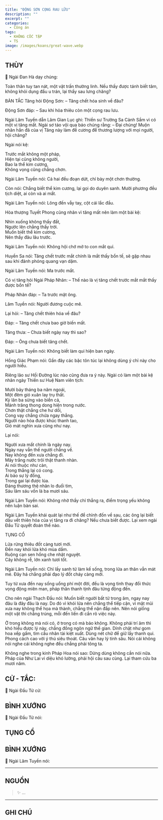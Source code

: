 ```yaml
---
title: "ĐỘNG SƠN CỌNG RAU LỮU"
description: ""
excerpt: ""
categories:
  - Công án
tags:
  - KHÔNG CỐC TẬP
  - TS 
image: /images/koans/great-wave.webp
---
```


## THÙY

📢 Ngài Đan Hà dạy chúng:

Toàn thân tuy tan nát, một vật trấn thường linh. Nếu thấy được tánh biết tâm, không khỏi dụng đầu u trán, lại thấy sau lưng chăng?

BẢN TẮC
Tăng hỏi Động Sơn:
– Tăng chết hóa sinh về đâu?

Động Sơn đáp:
– Sau khi hỏa thiêu còn một cọng rau lưu.

Ngài Lâm Tuyền dẫn Lâm Gian Lục ghi: Thiền sư Trường Sa Cảnh Sầm vì có một vị tăng mất. Ngài sơ táo vội qua báo chúng rằng:
– Đại chúng! Muộn nhân hắn đã của vị Tăng này làm đề cương để thương lượng với mọi người, hội chăng?

Ngài nói kệ:

Trước mắt không một pháp,  
Hiện tại cũng không người,  
Bao la thể kim cương,  
Không vọng cũng chẳng chơn.


Ngài Lâm Tuyền nói: Cả hai đều đoạn dứt, chỉ bày một chơn thường.

Còn nói: Chẳng biết thể kim cương, lại gọi do duyên sanh. Mười phương đều tịch diệt, ai còn và ai mất.

Ngài Lâm Tuyền nói: Lông đến vẫy tay, cột cái lắc đầu.

Hòa thượng Tuyết Phong cũng nhân vì tăng mất nên làm một bài kệ:

Nhìn xuống không thấy đất,  
Ngước lên chẳng thấy trời.  
Muốn biết thể kim cương,  
Nên thấy đâu lâu trước.


Ngài Lâm Tuyền nói: Không hội chớ mở to con mắt quỉ.

Huyền Sa nói: Tăng chết trước mắt chính là mắt thấy bổn tế, sẽ gặp nhau sau khi đảnh phóng quang vạn dặm.

Ngài Lâm Tuyền nói: Ma trước mắt.

Có vị tăng hỏi Ngài Pháp Nhãn:
– Thế nào là vị tăng chết trước mắt mắt thấy được bổn tế?

Pháp Nhãn đáp:
– Ta trước mặt ông.

Lâm Tuyền nói: Người đương cuộc mê.

Lại hỏi:
– Tăng chết thiên hóa về đâu?

Đáp:
– Tăng chết chưa bao giờ biến mất.

Tăng thưa:
– Chưa biết ngày nay thì sao?

Đáp:
– Ông chưa biết tăng chết.

Ngài Lâm Tuyền nói: Không biết làm qui hiện ban ngày.

Hồng Giác Phạm nói: Gần đây các bậc tôn túc lại không dùng ý chỉ này cho người hiểu.

Riêng lão sư Hối Đường lúc nào cũng đưa ra ý này. Ngài có làm một bài kệ nhân ngày Thiền sư Huệ Nam viên tịch:

Mười bảy tháng ba năm ngoái,  
Một đêm gió xuân lay trụ thất.  
Kỳ lân ba sừng vào biển cả,  
Mảnh trăng thong dong hiện trong nước.  
Chơn thật chẳng che hư dối,  
Cong vạy chẳng chứa ngay thẳng.  
Người nào hòa được khúc thanh tao,  
Gió mát nghìn xưa cũng như nay.


Lại nói:

Người xưa mất chính là ngày nay.  
Ngày nay vẫn thế người chẳng về.  
Nay không đến xưa chẳng đi.  
Mây trắng nước trôi thật thanh nhàn.  
Ai nói thuộc như càn,  
Trong thẳng lại có cong.  
Ai bảo sự lý đồng,  
Trong gai lại được lúa.  
Đáng thương thệ nhân lo đuổi tìm,  
Sáu lăm sáu vốn là ba mươi sáu.


Ngài Lâm Tuyền nói: Không nhờ thầy chỉ thẳng ra, điểm trọng yếu không nên luận bàn sai.

Ngài Lâm Tuyền khái quát lại như thế để chỉnh đốn về sau, các ông lại biết dấu vết thiên hóa của vị tăng ra đi chăng? Nếu chưa biết được. Lại xem ngài Đầu Tử quyết đoán thế nào.

TỤNG CỔ

Lửa rừng thiêu đốt càng tươi mới.  
Đến nay khói lửa khó mùa dầm.  
Ruộng cạn sen hồng che nhật nguyệt.  
Cây không rễ, lớn xanh tươi tốt.


Ngài Lâm Tuyền nói: Chỉ lấy sanh tử làm kế sống, trong lửa an thân vẫn mát mẻ. Đây há chẳng phải đạo lý đốt cháy càng mới.

Tuy từ xưa đến nay sống uổng phí một đời, đều là vọng tình thay đổi thức vọng động miên man, pháp thân thanh tịnh đâu từng động đến.

Cho nên ngài Thạch Đầu nói: Muốn biết người bất tử trong âm, ngay nay đâu là đây đâu là nay. Do đó vì khói lửa nên chẳng thể tiếp cận, vì mặt mũi xưa nay không thể họa mà thành, chẳng thể nặn đắp nên. Nên nói giống một vật thì chẳng trúng, mỗi đến liền đi cần rõ việc này.

Ở trong không mà nói có, ở trong có mà bảo không. Không phải trí âm thì khó hiểu được lý này, chẳng đồng ngôn ngữ thế gian. Dính chặt như gom hoa xếp gấm, tìm cầu nhân tài kiệt xuất. Dùng nét chữ để giữ lấy thanh qui. Phong cách cao vời ý thú siêu thoát. Câu văn hay lý tính sâu. Nói cái không nói nghe cái không nghe đều chẳng phải tông ta.

Không nghe trong kinh Pháp Hoa nói sao: Dừng dùng không cần nói nữa. Pháp của Như Lai vi diệu khó lường, phải hội câu sau cùng. Lại tham cứu ba mươi năm.
## CỬ - TẮC:

📢 Ngài Đầu Tử cử:

> 

## BÌNH XƯỚNG

📢 Ngài Đầu Tử nói:


## TỤNG CỔ

<blockquote>

</blockquote>

## BÌNH XƯỚNG

📢 Ngài Lâm Tuyền nói:



<hr class="blog-rule" />

## NGUỒN

> ✨ ...

<hr class="blog-rule" />

## GHI CHÚ

[^1]: ⭐️ <a href="/masters/" target="_blank">🔗 TS </a>


